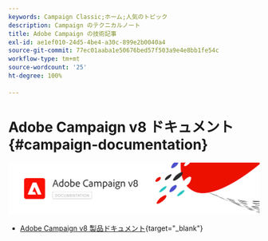 ```yaml
---
keywords: Campaign Classic;ホーム;人気のトピック
description: Campaign のテクニカルノート
title: Adobe Campaign の技術記事
exl-id: ae1ef010-24d5-4be4-a30c-899e2b0040a4
source-git-commit: 77ec01aaba1e50676bed57f503a9e4e8bb1fe54c
workflow-type: tm+mt
source-wordcount: '25'
ht-degree: 100%

---
```


# Adobe Campaign v8 ドキュメント {#campaign-documentation}

![](assets/banner-documentationv8.png)

* [Adobe Campaign v8 製品ドキュメント](https://helpx.adobe.com/jp/legal/product-descriptions/adobe-campaign-managed-cloud-services.html){target="_blank"}
